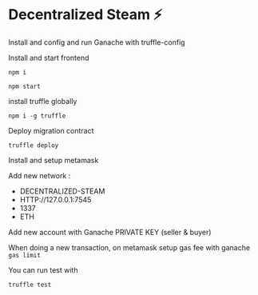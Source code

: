 # Decentralized Steam ⚡

Install and config and run Ganache with truffle-config

Install and start frontend

```
npm i
```

```
npm start
```

install truffle globally

```
npm i -g truffle
```

Deploy migration contract

```
truffle deploy
```

Install and setup metamask

Add new network :

- DECENTRALIZED-STEAM
- HTTP://127.0.0.1:7545
- 1337
- ETH

Add new account with Ganache PRIVATE KEY (seller & buyer)

When doing a new transaction, on metamask setup gas fee with ganache `gas limit`

You can run test with

```
truffle test
```
